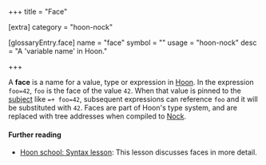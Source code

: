 +++
title = "Face"

[extra]
category = "hoon-nock"

[glossaryEntry.face]
name = "face"
symbol = ""
usage = "hoon-nock"
desc = "A 'variable name' in Hoon."

+++

A **face** is a name for a value, type or expression in [Hoon](/glossary/hoon). In the expression `foo=42`, `foo` is the face of the value `42`. When that value is pinned to the [subject](/glossary/subject) like `=+ foo=42`, subsequent expressions can reference `foo` and it will be substituted with `42`. Faces are part of Hoon's type system, and are replaced with tree addresses when compiled to [Nock](/glossary/nock).

#### Further reading

- [Hoon school: Syntax lesson](/courses/hoon-school/B-syntax#preserving-values-with-faces): This lesson discusses faces in more detail.
